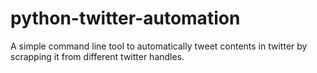 # python-twitter-automation
A simple command line tool to automatically tweet contents in twitter by scrapping it from different twitter handles. 
